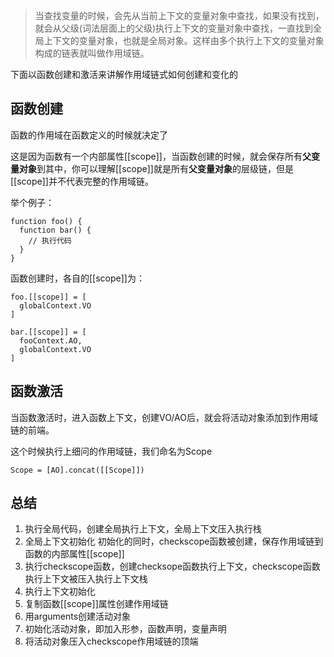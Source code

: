 > 当查找变量的时候，会先从当前上下文的变量对象中查找，如果没有找到，就会从父级(词法层面上的父级)执行上下文的变量对象中查找，一直找到全局上下文的变量对象，也就是全局对象。这样由多个执行上下文的变量对象构成的链表就叫做作用域链。

下面以函数创建和激活来讲解作用域链式如何创建和变化的

## 函数创建

函数的作用域在函数定义的时候就决定了

这是因为函数有一个内部属性[[scope]]，当函数创建的时候，就会保存所有**父变量对象**到其中，你可以理解[[scope]]就是所有**父变量对象**的层级链，但是[[scope]]并不代表完整的作用域链。


举个例子：

```
function foo() {
  function bar() {
    // 执行代码
  }
}
```

函数创建时，各自的[[scope]]为：

```
foo.[[scope]] = [
  globalContext.VO
]

bar.[[scope]] = [
  fooContext.AO,
  globalContext.VO
]
```

## 函数激活

当函数激活时，进入函数上下文，创建VO/AO后，就会将活动对象添加到作用域链的前端。

这个时候执行上细问的作用域链，我们命名为Scope

```
Scope = [AO].concat([[Scope]])
```


## 总结

1. 执行全局代码，创建全局执行上下文，全局上下文压入执行栈
2. 全局上下文初始化
   初始化的同时，checkscope函数被创建，保存作用域链到函数的内部属性[[scope]]
3. 执行checkscope函数，创建checksope函数执行上下文，checkscope函数执行上下文被压入执行上下文栈
4. 执行上下文初始化
  1. 复制函数[[scope]]属性创建作用域链
  2. 用arguments创建活动对象
  3. 初始化活动对象，即加入形参，函数声明，变量声明
  4. 将活动对象压入checkscope作用域链的顶端